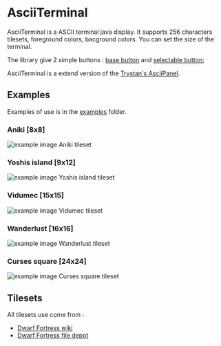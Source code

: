 # AsciiTerminal

AsciiTerminal is a ASCII terminal java display. It supports 256 characters tilesets, foreground colors, bacground colors.
You can set the size of the terminal.

The library give 2 simple buttons : [base button](https://github.com/julianmaster/AsciiTerminal/blob/master/src/ui/AsciiTerminalButton.java) and [selectable button](https://github.com/julianmaster/AsciiTerminal/blob/master/src/ui/AsciiSelectableTerminalButton.java); 

AsciiTerminal is a extend version of the [Trystan's AsciiPanel](https://github.com/trystan/AsciiPanel).

## Examples

Examples of use is in the [examples](https://github.com/julianmaster/AsciiTerminal/tree/master/src/examples) folder.

### Aniki [8x8]
![example image Aniki tileset](https://raw.github.com/julianmaster/AsciiTerminal/master/readme-media/screenshot-1.png)

### Yoshis island [9x12]
![example image Yoshis island tileset](https://raw.github.com/julianmaster/AsciiTerminal/master/readme-media/screenshot-2.png)

### Vidumec [15x15]
![example image Vidumec tileset](https://raw.github.com/julianmaster/AsciiTerminal/master/readme-media/screenshot-3.png)

### Wanderlust [16x16]
![example image Wanderlust tileset](https://raw.github.com/julianmaster/AsciiTerminal/master/readme-media/screenshot-4.png)

### Curses square [24x24]
![example image Curses square tileset](https://raw.github.com/julianmaster/AsciiTerminal/master/readme-media/screenshot-5.png)

## Tilesets

All tilesets use come from :
* [Dwarf Fortress wiki](http://dwarffortresswiki.org/Tileset_repository)
* [Dwarf Fortress file depot](http://dffd.bay12games.com/category.php?id=16)
